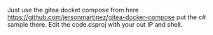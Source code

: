 Just use the gitea docket compose from here https://github.com/jersonmartinez/gitea-docker-compose
put the c# sample there.
Edit the code.csproj with your out IP and shell.

